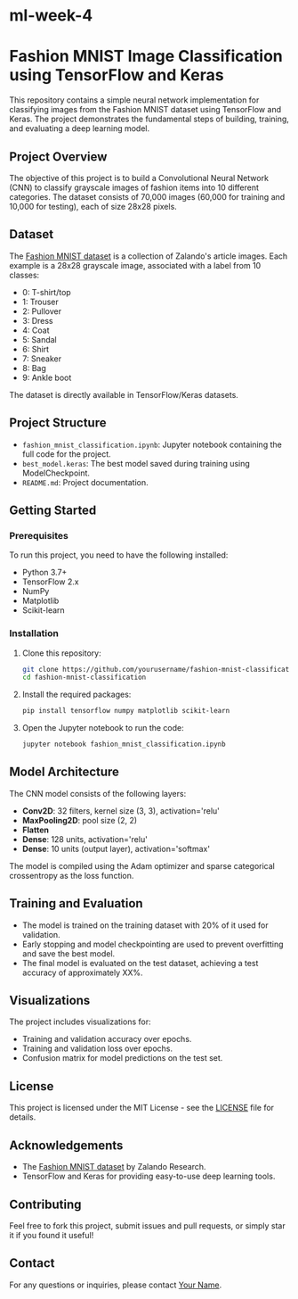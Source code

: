 # ml-week-4
# Fashion MNIST Image Classification using TensorFlow and Keras

This repository contains a simple neural network implementation for classifying images from the Fashion MNIST dataset using TensorFlow and Keras. The project demonstrates the fundamental steps of building, training, and evaluating a deep learning model.

## Project Overview

The objective of this project is to build a Convolutional Neural Network (CNN) to classify grayscale images of fashion items into 10 different categories. The dataset consists of 70,000 images (60,000 for training and 10,000 for testing), each of size 28x28 pixels.

## Dataset

The [Fashion MNIST dataset](https://github.com/zalandoresearch/fashion-mnist) is a collection of Zalando's article images. Each example is a 28x28 grayscale image, associated with a label from 10 classes:
- 0: T-shirt/top
- 1: Trouser
- 2: Pullover
- 3: Dress
- 4: Coat
- 5: Sandal
- 6: Shirt
- 7: Sneaker
- 8: Bag
- 9: Ankle boot

The dataset is directly available in TensorFlow/Keras datasets.

## Project Structure

- `fashion_mnist_classification.ipynb`: Jupyter notebook containing the full code for the project.
- `best_model.keras`: The best model saved during training using ModelCheckpoint.
- `README.md`: Project documentation.

## Getting Started

### Prerequisites

To run this project, you need to have the following installed:

- Python 3.7+
- TensorFlow 2.x
- NumPy
- Matplotlib
- Scikit-learn

### Installation

1. Clone this repository:
    ```bash
    git clone https://github.com/yourusername/fashion-mnist-classification.git
    cd fashion-mnist-classification
    ```

2. Install the required packages:
    ```bash
    pip install tensorflow numpy matplotlib scikit-learn
    ```

3. Open the Jupyter notebook to run the code:
    ```bash
    jupyter notebook fashion_mnist_classification.ipynb
    ```

## Model Architecture

The CNN model consists of the following layers:
- **Conv2D**: 32 filters, kernel size (3, 3), activation='relu'
- **MaxPooling2D**: pool size (2, 2)
- **Flatten**
- **Dense**: 128 units, activation='relu'
- **Dense**: 10 units (output layer), activation='softmax'

The model is compiled using the Adam optimizer and sparse categorical crossentropy as the loss function.

## Training and Evaluation

- The model is trained on the training dataset with 20% of it used for validation.
- Early stopping and model checkpointing are used to prevent overfitting and save the best model.
- The final model is evaluated on the test dataset, achieving a test accuracy of approximately XX%.

## Visualizations

The project includes visualizations for:
- Training and validation accuracy over epochs.
- Training and validation loss over epochs.
- Confusion matrix for model predictions on the test set.

## License

This project is licensed under the MIT License - see the [LICENSE](LICENSE) file for details.

## Acknowledgements

- The [Fashion MNIST dataset](https://github.com/zalandoresearch/fashion-mnist) by Zalando Research.
- TensorFlow and Keras for providing easy-to-use deep learning tools.

## Contributing

Feel free to fork this project, submit issues and pull requests, or simply star it if you found it useful!

## Contact

For any questions or inquiries, please contact [Your Name](mailto:youremail@example.com).

